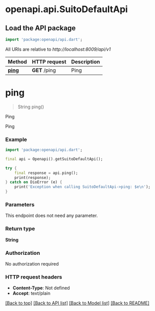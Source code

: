 # openapi.api.SuitoDefaultApi

## Load the API package
```dart
import 'package:openapi/api.dart';
```

All URIs are relative to *http://localhost:8009/api/v1*

Method | HTTP request | Description
------------- | ------------- | -------------
[**ping**](SuitoDefaultApi.md#ping) | **GET** /ping | Ping


# **ping**
> String ping()

Ping

Ping

### Example
```dart
import 'package:openapi/api.dart';

final api = Openapi().getSuitoDefaultApi();

try {
    final response = api.ping();
    print(response);
} catch on DioError (e) {
    print('Exception when calling SuitoDefaultApi->ping: $e\n');
}
```

### Parameters
This endpoint does not need any parameter.

### Return type

**String**

### Authorization

No authorization required

### HTTP request headers

 - **Content-Type**: Not defined
 - **Accept**: text/plain

[[Back to top]](#) [[Back to API list]](../README.md#documentation-for-api-endpoints) [[Back to Model list]](../README.md#documentation-for-models) [[Back to README]](../README.md)

